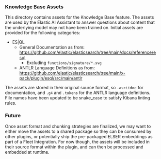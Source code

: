 ### Knowledge Base Assets

This directory contains assets for the Knowledge Base feature. The assets are used by the Elastic AI Assistant to answer questions about content that the underlying model may not have been trained on. Initial assets are provided for the following categories:

* ES|QL
  * General Documentation as from: https://github.com/elastic/elasticsearch/tree/main/docs/reference/esql
    * Excluding `functions/signature/*.svg`
  * ANTLR Language Definitions as from: https://github.com/elastic/elasticsearch/tree/main/x-pack/plugin/esql/src/main/antlr

The assets are stored in their original source format, so `.asciidoc` for documentation, and `.g4` and `.tokens` for the ANTLR language definitions. File names have been updated to be snake_case to satisfy Kibana linting rules.

### Future

Once asset format and chunking strategies are finalized, we may want to either move the assets to a shared package so they can be consumed by other plugins, or potentially ship the pre-packaged ELSER embeddings as part of a Fleet Integration. For now though, the assets will be included in their source format within the plugin, and can then be processed and embedded at runtime.